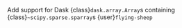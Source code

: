 Add support for Dask {class}`dask.array.Array`s containing {class}`~scipy.sparse.sparray`s {user}`flying-sheep`
